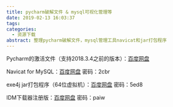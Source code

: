 ```yaml
---
title: pycharm破解文件 & mysql可视化管理等
date: 2019-02-13 16:03:37
tags:
categories:
  - 资源下载
abstract: 整理pycharm破解文件，mysql管理工具navicat和jar打包程序
---
```


Pycharm的激活文件（支持2018.3.4之前的版本）：[百度网盘](https://pan.baidu.com/s/1Lm07rYJgP0M3BzML5nbjyw)

Navicat for MySQL：[百度网盘](https://pan.baidu.com/s/1wUhQ2q5g62hniFvnNUjNsg)   密码：2cbr

exe4j jar打包程序（64位虚拟机）：[百度网盘](https://pan.baidu.com/s/1i72n9tsnms5Lixm89GFW3Q )   密码：5ed8

IDM下载器注册版：[百度网盘](https://pan.baidu.com/s/1ewyIdiSzZ-cLVvHdLlgP4Q)   密码：paiw

<!--more-->